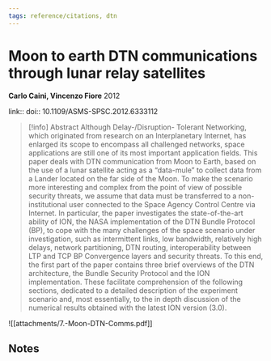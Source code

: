 ```yaml
---
tags: reference/citations, dtn
---
```

# Moon to earth DTN communications through lunar relay satellites

**Carlo Caini, Vincenzo Fiore**
2012

link:: 
doi:: 10.1109/ASMS-SPSC.2012.6333112

> [!info] Abstract
> Although Delay-/Disruption- Tolerant Networking, which originated from research on an Interplanetary Internet, has enlarged its scope to encompass all challenged networks, space applications are still one of its most important application fields. This paper deals with DTN communication from Moon to Earth, based on the use of a lunar satellite acting as a “data-mule” to collect data from a Lander located on the far side of the Moon. To make the scenario more interesting and complex from the point of view of possible security threats, we assume that data must be transferred to a non-institutional user connected to the Space Agency Control Centre via Internet. In particular, the paper investigates the state-of-the-art ability of ION, the NASA implementation of the DTN Bundle Protocol (BP), to cope with the many challenges of the space scenario under investigation, such as intermittent links, low bandwidth, relatively high delays, network partitioning, DTN routing, interoperability between LTP and TCP BP Convergence layers and security threats. To this end, the first part of the paper contains three brief overviews of the DTN architecture, the Bundle Security Protocol and the ION implementation. These facilitate comprehension of the following sections, dedicated to a detailed description of the experiment scenario and, most essentially, to the in depth discussion of the numerical results obtained with the latest ION version (3.0).


![[attachments/7.-Moon-DTN-Comms.pdf]]
## Notes

